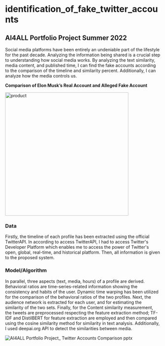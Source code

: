 # identification_of_fake_twitter_accounts
## AI4ALL Portfolio Project Summer 2022

Social media platforms have been entirely an undeniable part of the lifestyle for the past decade. Analyzing the information being shared is a crucial step to understanding how social media works. By analyzing the text similarity, media content, and published time, I can find the fake accounts according to the comparison of the timeline and similarity percent. Additionally, I can analyze how the media controls us.

**Comparison of Elon Musk’s Real Account and Alleged Fake Account**

<img width="400" alt="product" src="https://user-images.githubusercontent.com/60364755/197367113-62d7e899-997e-496f-96a5-212d548c6234.png">

### Data

Firstly, the timeline of each profile has been extracted using the official TwitterAPI. 
In according to access TwitterAPI, I had to access Twitter's Developer Platform which enables me to access the power of Twitter's open, global, real-time, and historical platform. Then, all information is given to the proposed system.

### Model/Algorithm 

In parallel, three aspects (text, media, hours) of a profile are derived. Behavioral ratios are time-series-related information showing the consistency and habits of the user. Dynamic time warping has been utilized for the comparison of the behavioral ratios of the two profiles. Next, the audience network is extracted for each user, and for estimating the similarity of the two sets. Finally, for the Content similarity measurement, the tweets are preprocessed respecting the feature extraction method; TF-IDF and DistilBERT for feature extraction are employed and then compared using the cosine similarity method for similarity in text analysis. Additionally, I used deepai.org API to detect the similarities between media.

![AI4ALL Portfolio Project_ Twitter Accounts Comparison pptx](https://user-images.githubusercontent.com/60364755/197378704-655f5128-48c7-4367-9d8c-ddccb66ca505.jpg)
